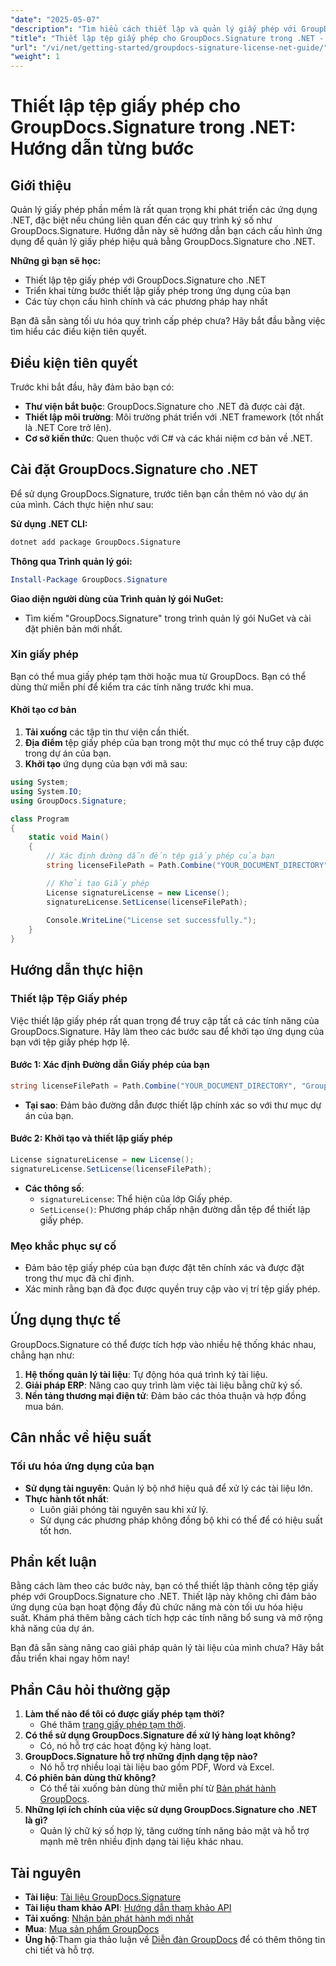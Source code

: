```yaml
---
"date": "2025-05-07"
"description": "Tìm hiểu cách thiết lập và quản lý giấy phép với GroupDocs.Signature cho .NET. Hướng dẫn toàn diện này bao gồm mọi thứ, từ cài đặt đến cấu hình giấy phép."
"title": "Thiết lập tệp giấy phép cho GroupDocs.Signature trong .NET - Hướng dẫn từng bước"
"url": "/vi/net/getting-started/groupdocs-signature-license-net-guide/"
"weight": 1
---
```


# Thiết lập tệp giấy phép cho GroupDocs.Signature trong .NET: Hướng dẫn từng bước

## Giới thiệu
Quản lý giấy phép phần mềm là rất quan trọng khi phát triển các ứng dụng .NET, đặc biệt nếu chúng liên quan đến các quy trình ký số như GroupDocs.Signature. Hướng dẫn này sẽ hướng dẫn bạn cách cấu hình ứng dụng để quản lý giấy phép hiệu quả bằng GroupDocs.Signature cho .NET.

**Những gì bạn sẽ học:**
- Thiết lập tệp giấy phép với GroupDocs.Signature cho .NET
- Triển khai từng bước thiết lập giấy phép trong ứng dụng của bạn
- Các tùy chọn cấu hình chính và các phương pháp hay nhất

Bạn đã sẵn sàng tối ưu hóa quy trình cấp phép chưa? Hãy bắt đầu bằng việc tìm hiểu các điều kiện tiên quyết.

## Điều kiện tiên quyết
Trước khi bắt đầu, hãy đảm bảo bạn có:
- **Thư viện bắt buộc**: GroupDocs.Signature cho .NET đã được cài đặt.
- **Thiết lập môi trường**: Môi trường phát triển với .NET framework (tốt nhất là .NET Core trở lên).
- **Cơ sở kiến thức**: Quen thuộc với C# và các khái niệm cơ bản về .NET.

## Cài đặt GroupDocs.Signature cho .NET
Để sử dụng GroupDocs.Signature, trước tiên bạn cần thêm nó vào dự án của mình. Cách thực hiện như sau:

**Sử dụng .NET CLI:**
```bash
dotnet add package GroupDocs.Signature
```

**Thông qua Trình quản lý gói:**
```powershell
Install-Package GroupDocs.Signature
```

**Giao diện người dùng của Trình quản lý gói NuGet:**
- Tìm kiếm "GroupDocs.Signature" trong trình quản lý gói NuGet và cài đặt phiên bản mới nhất.

### Xin giấy phép
Bạn có thể mua giấy phép tạm thời hoặc mua từ GroupDocs. Bạn có thể dùng thử miễn phí để kiểm tra các tính năng trước khi mua.

#### Khởi tạo cơ bản
1. **Tải xuống** các tập tin thư viện cần thiết.
2. **Địa điểm** tệp giấy phép của bạn trong một thư mục có thể truy cập được trong dự án của bạn.
3. **Khởi tạo** ứng dụng của bạn với mã sau:

```csharp
using System;
using System.IO;
using GroupDocs.Signature;

class Program
{
    static void Main()
    {
        // Xác định đường dẫn đến tệp giấy phép của bạn
        string licenseFilePath = Path.Combine("YOUR_DOCUMENT_DIRECTORY", "GroupDocs.license");

        // Khởi tạo Giấy phép
        License signatureLicense = new License();
        signatureLicense.SetLicense(licenseFilePath);
        
        Console.WriteLine("License set successfully.");
    }
}
```

## Hướng dẫn thực hiện
### Thiết lập Tệp Giấy phép
Việc thiết lập giấy phép rất quan trọng để truy cập tất cả các tính năng của GroupDocs.Signature. Hãy làm theo các bước sau để khởi tạo ứng dụng của bạn với tệp giấy phép hợp lệ.

#### Bước 1: Xác định Đường dẫn Giấy phép của bạn
```csharp
string licenseFilePath = Path.Combine("YOUR_DOCUMENT_DIRECTORY", "GroupDocs.license");
```
- **Tại sao**: Đảm bảo đường dẫn được thiết lập chính xác so với thư mục dự án của bạn.

#### Bước 2: Khởi tạo và thiết lập giấy phép
```csharp
License signatureLicense = new License();
signatureLicense.SetLicense(licenseFilePath);
```
- **Các thông số**:
  - `signatureLicense`: Thể hiện của lớp Giấy phép.
  - `SetLicense()`: Phương pháp chấp nhận đường dẫn tệp để thiết lập giấy phép.

### Mẹo khắc phục sự cố
- Đảm bảo tệp giấy phép của bạn được đặt tên chính xác và được đặt trong thư mục đã chỉ định.
- Xác minh rằng bạn đã đọc được quyền truy cập vào vị trí tệp giấy phép.

## Ứng dụng thực tế
GroupDocs.Signature có thể được tích hợp vào nhiều hệ thống khác nhau, chẳng hạn như:
1. **Hệ thống quản lý tài liệu**: Tự động hóa quá trình ký tài liệu.
2. **Giải pháp ERP**: Nâng cao quy trình làm việc tài liệu bằng chữ ký số.
3. **Nền tảng thương mại điện tử**: Đảm bảo các thỏa thuận và hợp đồng mua bán.

## Cân nhắc về hiệu suất
### Tối ưu hóa ứng dụng của bạn
- **Sử dụng tài nguyên**: Quản lý bộ nhớ hiệu quả để xử lý các tài liệu lớn.
- **Thực hành tốt nhất**:
  - Luôn giải phóng tài nguyên sau khi xử lý.
  - Sử dụng các phương pháp không đồng bộ khi có thể để có hiệu suất tốt hơn.

## Phần kết luận
Bằng cách làm theo các bước này, bạn có thể thiết lập thành công tệp giấy phép với GroupDocs.Signature cho .NET. Thiết lập này không chỉ đảm bảo ứng dụng của bạn hoạt động đầy đủ chức năng mà còn tối ưu hóa hiệu suất. Khám phá thêm bằng cách tích hợp các tính năng bổ sung và mở rộng khả năng của dự án.

Bạn đã sẵn sàng nâng cao giải pháp quản lý tài liệu của mình chưa? Hãy bắt đầu triển khai ngay hôm nay!

## Phần Câu hỏi thường gặp
1. **Làm thế nào để tôi có được giấy phép tạm thời?**
   - Ghé thăm [trang giấy phép tạm thời](https://purchase.groupdocs.com/temporary-license/).
2. **Có thể sử dụng GroupDocs.Signature để xử lý hàng loạt không?**
   - Có, nó hỗ trợ các hoạt động ký hàng loạt.
3. **GroupDocs.Signature hỗ trợ những định dạng tệp nào?**
   - Nó hỗ trợ nhiều loại tài liệu bao gồm PDF, Word và Excel.
4. **Có phiên bản dùng thử không?**
   - Có thể tải xuống bản dùng thử miễn phí từ [Bản phát hành GroupDocs](https://releases.groupdocs.com/signature/net/).
5. **Những lợi ích chính của việc sử dụng GroupDocs.Signature cho .NET là gì?**
   - Quản lý chữ ký số hợp lý, tăng cường tính năng bảo mật và hỗ trợ mạnh mẽ trên nhiều định dạng tài liệu khác nhau.

## Tài nguyên
- **Tài liệu**: [Tài liệu GroupDocs.Signature](https://docs.groupdocs.com/signature/net/)
- **Tài liệu tham khảo API**: [Hướng dẫn tham khảo API](https://reference.groupdocs.com/signature/net/)
- **Tải xuống**: [Nhận bản phát hành mới nhất](https://releases.groupdocs.com/signature/net/)
- **Mua**: [Mua sản phẩm GroupDocs](https://purchase.groupdocs.com/buy)
- **Ủng hộ**:Tham gia thảo luận về [Diễn đàn GroupDocs](https://forum.groupdocs.com/c/signature/) để có thêm thông tin chi tiết và hỗ trợ.